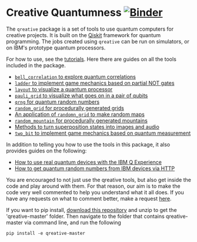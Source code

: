 # Creative Quantumness [![Binder](https://mybinder.org/badge_logo.svg)](https://mybinder.org/v2/gh/quantumjim/qreative/master?filepath=README.ipynb)

The `qreative` package is a set of tools to use quantum computers for creative projects. It is built on the [Qiskit](https://qiskit.org) framework for quantum programming. The jobs created using `qreative` can be run on simulators, or on IBM's prototype quantum processors.

For how to use, see the [tutorials](tutorials/README.md). Here there are guides on all the tools included in the package.

* [`bell_correlation` to explore quantum correlations](tutorials/bell_correlation.ipynb)
* [`ladder` to implement game mechanics based on partial NOT gates](tutorials/ladder.ipynb)
* [`layout` to visualize a quantum processor](tutorials/layout.ipynb)
* [`pauli_grid` to visualize what goes on in a pair of qubits](tutorials/pauli_grid.ipynb)
* [`qrng` for quantum random numbers](tutorials/qrng.ipynb)
* [`random_grid` for procedurally generated grids](tutorials/random_grid.ipynb)
* [An application of `randomn_grid` to make random maps](tutorials/random-maps-with-random_grid.ipynb)
* [`random_mountain` for procedurally generated mountains](tutorials/random_mountain.ipynb)
* [Methods to turn superposition states into images and audio](tutorials/superposers.ipynb)
* [`two_bit` to implement game mechanics based on quantum measurement](tutorials/twobit.ipynb)

In addition to telling you how to use the tools in this package, it also provides guides on the following:

* [How to use real quantum devices with the IBM Q Experience](tutorials/Using-IBM-Q-Experience.ipynb)
* [How to get quantum random numbers from IBM devices via HTTP](tutorials/qrng_with_http.ipynb)

You are encouraged to not just use the qreative tools, but also get inside the code and play around with them. For that reason, our aim is to make the code very well commented to help you understand what it all does. If you have any requests on what to comment better, make a request [here](https://github.com/quantumjim/qreative/issues/new).

If you want to pip install, [download this repository](https://github.com/quantumjim/qreative/archive/master.zip) and unzip to get the 'qreative-master' folder. Then navigate to the folder that contains qreative-master via command line, and run the following

    pip install -e qreative-master
    
    
